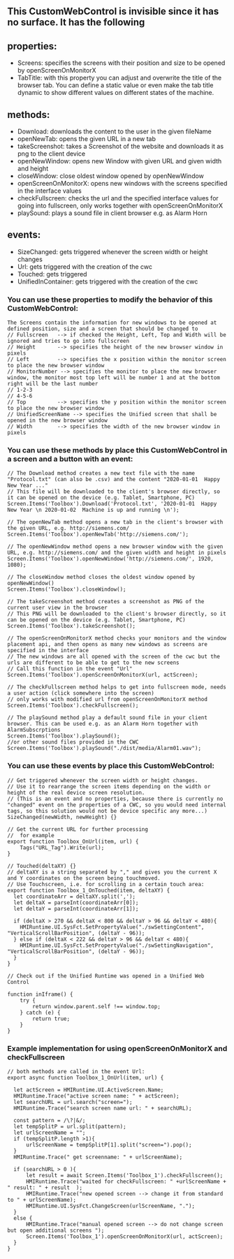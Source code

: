 ## This CustomWebControl is invisible since it has no surface. It has the following 

## properties: 
- Screens: specifies the screens with their position and size to be opened by openScreenOnMonitorX
- TabTitle: with this property you can adjust and overwrite the title of the browser tab. You can define a static value or even make the tab title dynamic to show different values on different states of the machine.

## methods:
- Download: downloads the content to the user in the given fileName
- openNewTab: opens the given URL in a new tab
- takeScreenshot: takes a Screenshot of the website and downloads it as png to the client device
- openNewWindow: opens new Window with given URL and given width and height
- closeWindow: close oldest window opened by openNewWindow
- openScreenOnMonitorX: opens new windows with the screens specified in the interface values
- checkFullscreen: checks the url and the specified interface values for going into fullscreen, only works together with openScreenOnMonitorX
- playSound: plays a sound file in client browser e.g. as Alarm Horn

## events:
- SizeChanged: gets triggered whenever the screen width or height changes
- Url: gets triggered with the creation of the cwc
- Touched: gets triggered
- UnifiedInContainer: gets triggered with the creation of the cwc

### You can use these properties to modify the behavior of this CustomWebControl:

	The Screens contain the information for new windows to be opened at defined position, size and a screen that should be changed to
	// Fullscreen 	--> if checked the Height, Left, Top and Width will be ignored and tries to go into fullscreen
	// Height 		--> specifies the height of the new browser window in pixels
	// Left			--> specifies the x position within the monitor screen to place the new browser window
	// MonitorNumber --> specifies the monitor to place the new browser window, the monitor most top left will be number 1 and at the bottom right will be the last number
	// 1-2-3
	// 4-5-6
	// Top 			--> specifies the y position within the monitor screen to place the new browser window
	// UnifiedScreenName --> specifies the Unified screen that shall be opened in the new browser window
	// Width 		--> specifies the width of the new browser window in pixels

### You can use these methods by place this CustomWebControl in a screen and a button with an event:

	// The Download method creates a new text file with the name "Protocol.txt" (can also be .csv) and the content "2020-01-01  Happy New Year ..."
	// This file will be downloaded to the client's browser directly, so it can be opened on the device (e.g. Tablet, Smartphone, PC)
	Screen.Items('Toolbox').Download('Protocol.txt', '2020-01-01  Happy New Year \n 2020-01-02  Machine is up and running \n');
	
	// The openNewTab method opens a new tab in the client's browser with the given URL, e.g. http://siemens.com/
	Screen.Items('Toolbox').openNewTab('http://siemens.com/');
	
	// The openNewWindow method opens a new browser window with the given URL, e.g. http://siemens.com/ and the given width and height in pixels
	Screen.Items('Toolbox').openNewWindow('http://siemens.com/', 1920, 1080);
	
	// The closeWindow method closes the oldest window opened by openNewWindow()
	Screen.Items('Toolbox').closeWindow();
	
	// The takeScreenshot method creates a screenshot as PNG of the current user view in the browser
	// This PNG will be downloaded to the client's browser directly, so it can be opened on the device (e.g. Tablet, Smartphone, PC)
	Screen.Items('Toolbox').takeScreenshot();
	
	// The openScreenOnMonitorX method checks your monitors and the window placement api, and then opens as many new windows as screens are specified in the interface
	// The new windows are all opened with the screen of the cwc but the urls are different to be able to get to the new screens
	// Call this function in the event "Url"
	Screen.Items('Toolbox').openScreenOnMonitorX(url, actScreen);

	// The checkFullscreen method helps to get into fullscreen mode, needs a user action (click somewhere into the screen)
	// only works with modified url from openScreenOnMonitorX method
	Screen.Items('Toolbox').checkFullscreen();

	// The playSound method play a default sound file in your client browser. This can be used e.g. as an Alarm Horn together with AlarmSubscrptions
	Screen.Items('Toolbox').playSound();
	//or other sound files provided in the CWC
	Screen.Items('Toolbox').playSound("./dist/media/Alarm01.wav");

### You can use these events by place this CustomWebControl:

	// Get triggered whenever the screen width or height changes.
	// Use it to rearrange the screen items depending on the width or height of the real device screen resolution.
	// (This is an event and no properties, because there is currently no "changed" event on the properties of a CWC, so you would need internal tags, so this solution would not be device specific any more...)
	SizeChanged(newWidth, newHeight) {}

	// Get the current URL for further processing
	//	for example
	export function Toolbox_OnUrl(item, url) {
		Tags("URL_Tag").Write(url);
	}
	
	// Touched(deltaXY) {}
	// deltaXY is a string separated by "," and gives you the current X and Y coordinates on the screen being touchmoved.
	// Use Touchscreen, i.e. for scrolling in a certain touch area:
	export function Toolbox_1_OnTouched(item, deltaXY) {
	  let coordinateArr = deltaXY.split(',');
	  let deltaX = parseInt(coordinateArr[0]);
	  let deltaY = parseInt(coordinateArr[1]);
	
	  if (deltaX > 270 && deltaX < 800 && deltaY > 96 && deltaY < 480){
		HMIRuntime.UI.SysFct.SetPropertyValue("./swSettingContent", "VerticalScrollBarPosition", (deltaY - 96));
	  } else if (deltaX < 222 && deltaY > 96 && deltaY < 480){
		HMIRuntime.UI.SysFct.SetPropertyValue("./swSettingNavigation", "VerticalScrollBarPosition", (deltaY - 96));
	  }
	}

	// Check out if the Unified Runtime was opened in a Unified Web Control
	
	function inIframe() {
		try {
			return window.parent.self !== window.top;
		} catch (e) {
			return true;
		}
	}


### Example implementation for using openScreenOnMonitorX and checkFullscreen

	// both methods are called in the event Url:
	export async function Toolbox_1_OnUrl(item, url) {

	  let actScreen = HMIRuntime.UI.ActiveScreen.Name;
	  HMIRuntime.Trace("active screen name: " + actScreen);   
	  let searchURL = url.search("screen=");
	  HMIRuntime.Trace("search screen name url: " + searchURL);

	  const pattern = /\?|&/;
	  let tempSplitP = url.split(pattern); 
	  let urlScreenName = "";
	  if (tempSplitP.length >1){   
		  urlScreenName = tempSplitP[1].split("screen=").pop();
	  }  
	  HMIRuntime.Trace(" get screenname: " + urlScreenName); 

	  if (searchURL > 0 ){
		  let result = await Screen.Items('Toolbox_1').checkFullscreen();
		  HMIRuntime.Trace("waited for checkFullscreen: " +urlScreenName + " result: " + result  );
		  HMIRuntime.Trace("new opened screen --> change it from standard to " + urlScreenName);
		  HMIRuntime.UI.SysFct.ChangeScreen(urlScreenName, ".");
	  }
	  else {
		  HMIRuntime.Trace("manual opened screen --> do not change screen but open additional screens ");
		  Screen.Items('Toolbox_1').openScreenOnMonitorX(url, actScreen);
	  }
	}
